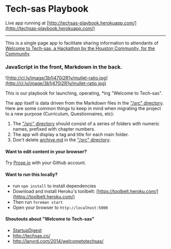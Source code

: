 Tech-sas Playbook
=======================

Live app running at [http://techsas-playbook.herokuapp.com/](http://techsas-playbook.herokuapp.com/)

---

This is a single page app to facilitate sharing information to attendants of [Welcome to Tech-sas, a Hackathon by the Houston Community, for the Community](http://techsas.co).

### JavaScript in the front, Markdown in the back.

![http://cl.ly/image/3b1j470j2R1y/mullet-ratio.jpg](http://cl.ly/image/3b1j470j2R1y/mullet-ratio.jpg)

This is our playbook for launching, operating, *ing "Welcome to Tech-sas".

The app itself is data driven from the Markdown files in the ["/src" directory](./src). Here are some common things to keep in mind when migrating the project to a new purpose (Curriculum, Questionnaires, etc):

1. The ["/src" directory](./src) should consist of a series of folders with numeric names, prefixed with chapter numbers.
2. The app will display a tag and title for each main folder.
3. Don't delete [archive.md](./src/archive.md) in the ["/src" directory](./src).

#### Want to edit content in your browser?

Try [Prose.io](http://prose.io) with your Github account.

#### Want to run this locally?

- run `npm install` to install dependencies
- Download and install Heroku's toolbelt: [https://toolbelt.heroku.com/](https://toolbelt.heroku.com/)
- Then run `foreman start`
- Open your browser to `http://localhost:5000`

#### Shoutouts about "Welcome to Tech-sas"

- [StartupDigest](http://us1.campaign-archive1.com/?u=92be899ef5a892c60b4a6cd97&id=49f16c2093&e=16e90952db)
- http://techsas.co/
- http://lanyrd.com/2014/welcometotechsas/
